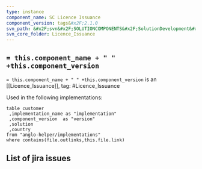 ```yaml
---
type: instance
component_name: SC Licence Issuance
component_version: tags&#x2F;2.1.0
svn_path: &#x2F;svn&#x2F;SOLUTIONCOMPONENTS&#x2F;SolutionDevelopment&#x2F;Licence_Issuance
svn_core_folder: Licence_Issuance
---
```


## `= this.component_name + " " +this.component_version`

`= this.component_name + " " +this.component_version` is an [[Licence_Issuance]],
tag: #Licence_Issuance

Used in the following implementations:
```dataview
table customer
 ,implementation_name as "implementation"
 ,component_version  as "version"
 ,solution
 ,country  
from "anglo-helper/implementations"
where contains(file.outlinks,this.file.link)
```


## List of jira issues
